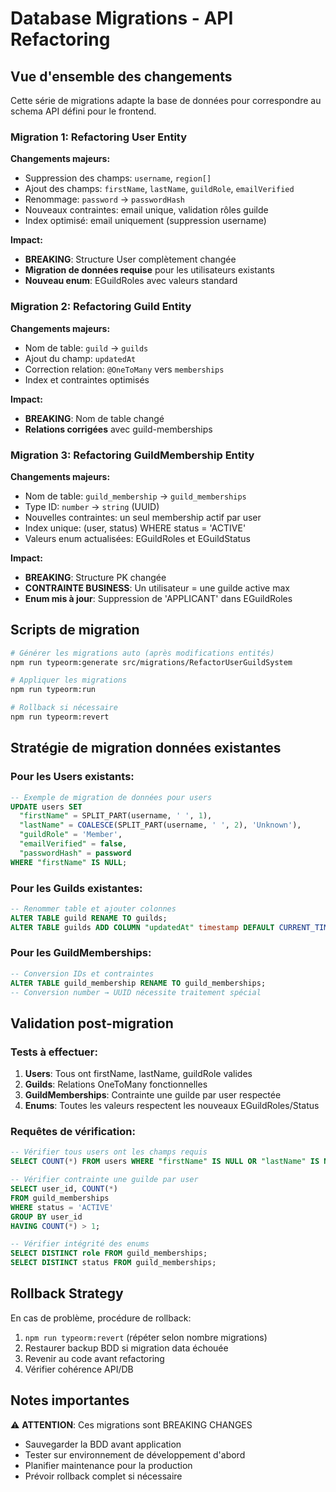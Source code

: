 # Database Migrations - API Refactoring

## Vue d'ensemble des changements

Cette série de migrations adapte la base de données pour correspondre au schema API défini pour le frontend.

### Migration 1: Refactoring User Entity

**Changements majeurs:**
- Suppression des champs: `username`, `region[]`
- Ajout des champs: `firstName`, `lastName`, `guildRole`, `emailVerified`
- Renommage: `password` → `passwordHash`
- Nouveaux contraintes: email unique, validation rôles guilde
- Index optimisé: email uniquement (suppression username)

**Impact:**
- **BREAKING**: Structure User complètement changée
- **Migration de données requise** pour les utilisateurs existants
- **Nouveau enum**: EGuildRoles avec valeurs standard

### Migration 2: Refactoring Guild Entity

**Changements majeurs:**
- Nom de table: `guild` → `guilds`
- Ajout du champ: `updatedAt`
- Correction relation: `@OneToMany` vers `memberships`
- Index et contraintes optimisés

**Impact:**
- **BREAKING**: Nom de table changé
- **Relations corrigées** avec guild-memberships

### Migration 3: Refactoring GuildMembership Entity

**Changements majeurs:**
- Nom de table: `guild_membership` → `guild_memberships`
- Type ID: `number` → `string` (UUID)
- Nouvelles contraintes: un seul membership actif par user
- Index unique: (user, status) WHERE status = 'ACTIVE'
- Valeurs enum actualisées: EGuildRoles et EGuildStatus

**Impact:**
- **BREAKING**: Structure PK changée
- **CONTRAINTE BUSINESS**: Un utilisateur = une guilde active max
- **Enum mis à jour**: Suppression de 'APPLICANT' dans EGuildRoles

## Scripts de migration

```bash
# Générer les migrations auto (après modifications entités)
npm run typeorm:generate src/migrations/RefactorUserGuildSystem

# Appliquer les migrations
npm run typeorm:run

# Rollback si nécessaire
npm run typeorm:revert
```

## Stratégie de migration données existantes

### Pour les Users existants:
```sql
-- Exemple de migration de données pour users
UPDATE users SET 
  "firstName" = SPLIT_PART(username, ' ', 1),
  "lastName" = COALESCE(SPLIT_PART(username, ' ', 2), 'Unknown'),
  "guildRole" = 'Member',
  "emailVerified" = false,
  "passwordHash" = password
WHERE "firstName" IS NULL;
```

### Pour les Guilds existantes:
```sql
-- Renommer table et ajouter colonnes
ALTER TABLE guild RENAME TO guilds;
ALTER TABLE guilds ADD COLUMN "updatedAt" timestamp DEFAULT CURRENT_TIMESTAMP;
```

### Pour les GuildMemberships:
```sql
-- Conversion IDs et contraintes
ALTER TABLE guild_membership RENAME TO guild_memberships;
-- Conversion number → UUID nécessite traitement spécial
```

## Validation post-migration

### Tests à effectuer:
1. **Users**: Tous ont firstName, lastName, guildRole valides
2. **Guilds**: Relations OneToMany fonctionnelles
3. **GuildMemberships**: Contrainte une guilde par user respectée
4. **Enums**: Toutes les valeurs respectent les nouveaux EGuildRoles/Status

### Requêtes de vérification:
```sql
-- Vérifier tous users ont les champs requis
SELECT COUNT(*) FROM users WHERE "firstName" IS NULL OR "lastName" IS NULL;

-- Vérifier contrainte une guilde par user
SELECT user_id, COUNT(*) 
FROM guild_memberships 
WHERE status = 'ACTIVE' 
GROUP BY user_id 
HAVING COUNT(*) > 1;

-- Vérifier intégrité des enums
SELECT DISTINCT role FROM guild_memberships;
SELECT DISTINCT status FROM guild_memberships;
```

## Rollback Strategy

En cas de problème, procédure de rollback:

1. `npm run typeorm:revert` (répéter selon nombre migrations)
2. Restaurer backup BDD si migration data échouée
3. Revenir au code avant refactoring
4. Vérifier cohérence API/DB

## Notes importantes

⚠️ **ATTENTION**: Ces migrations sont BREAKING CHANGES
- Sauvegarder la BDD avant application
- Tester sur environnement de développement d'abord
- Planifier maintenance pour la production
- Prévoir rollback complet si nécessaire
